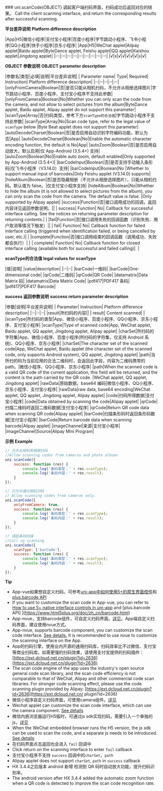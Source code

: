 <md-translatedByGoogle />
### uni.scanCode(OBJECT)
调起客户端扫码界面，扫码成功后返回对应的结果。
Call the client scanning interface, and return the corresponding results after successful scanning.

**平台差异说明**
**Platform difference description**

|App|H5|微信小程序|支付宝小程序|百度小程序|字节跳动小程序、飞书小程序|QQ小程序|快手小程序|京东小程序|
|App|H5|WeChat applet|Alipay applet|Baidu applet|ByteDance applet, Feishu applet|QQ applet|Kaishou applet|Jingdong applet|
|:-:|:-:|:-:|:-:|:-:|:-:|:-:|:-:|:-:|
|√|x|√|√|√|√|√|x|√|

**OBJECT 参数说明**
**OBJECT parameter description**

|参数名|类型|必填|说明|平台差异说明|
| Parameter name| Type| Required| Instruction| Platform difference description|
|:-|:-|:-|:-|:-:|
|onlyFromCamera|Boolean|否|是否只能从相机扫码，不允许从相册选择图片|字节跳动小程序、百度小程序、支付宝小程序不支持此参数|
|onlyFromCamera|Boolean|No|Whether you can only scan the code from the camera, and not allow to select pictures from the album|ByteDance applet, Baidu applet, Alipay applet do not support this parameter|
|scanType|Array|否|扫码类型，参考下方`scanType的合法值`|字节跳动小程序不支持此参数|
|scanType|Array|No|Scan code type, refer to the legal value of `scanType` below |Byte Beat applet does not support this parameter|
|autoDecodeCharset|Boolean|否|是否启用自动识别字符编码功能，默认为否|App|
|autoDecodeCharset|Boolean|No|Enable the automatic character encoding function, the default is No|App|
|autoZoom|Boolean|否|是否启用自动放大，默认启用|仅 App-Android (3.5.4+) 支持|
|autoZoom|Boolean|No|Enable auto zoom, default enabled|Only supported by App-Android (3.5.4+)|
|barCodeInput|Boolean|否|是否支持手动输入条形码|仅飞书小程序（V3.14.0）支持|
|barCodeInput|Boolean|No |Whether to support manual input of barcodes|Only Feishu applet (V3.14.0) supports|
|hideAlbum|Boolean|否|是否隐藏相册（不允许从相册选择图片），只能从相机扫码。默认值为 false。|仅支付宝小程序支持|
|hideAlbum|Boolean|No|Whether to hide the album (it is not allowed to select pictures from the album), you can only scan the code from the camera. The default value is false. |Only supported by Alipay applet|
|success|Function|否|接口调用成功的回调，返回内容详见返回参数说明。||
| success| Function| No| Callback for successful interface calling. See the notices on returning parameter description for returning contents.| |
|fail|Function|否|接口调用失败的回调函数（识别失败、用户取消等情况下触发）||
| fail| Function| No| Callback function for failed interface calling (triggered when identification failed, or being cancelled by user, etc.)| |
|complete|Function|否|接口调用结束的回调函数（调用成功、失败都会执行）|&nbsp;|
| complete| Function| No| Callback function for closed interface calling (available both for successful and failed calling)|  |

**scanType的合法值**
**legal values for scanType**

|值|说明|
|value|description|
|:-|:-|
|barCode|一维码|
|barCode|One-dimensional code|
|qrCode|二维码|
|qrCode|QR Code|
|datamatrix|Data Matrix 码|
|datamatrix|Data Matrix Code|
|pdf417|PDF417 条码|
|pdf417|PDF417 Barcode|

**success 返回参数说明**
**success return parameter description**

|参数|说明|平台差异说明|
| Parameter| Instruction| Platform difference description|
|:-|:-|:-|
|result|所扫码的内容||
| result| Content scanned| |
|scanType|所扫码的类型|App、微信小程序、百度小程序、QQ小程序、京东小程序、支付宝小程序|
|scanType|Type of scanned code|App, WeChat applet, Baidu applet, QQ applet, Jingdong applet, Alipay applet|
|charSet|所扫码的字符集|App、微信小程序、百度小程序(所扫码的字符集，仅支持 Android 系统)、QQ小程序、京东小程序|
|charSet|The character set of the scanned code|App, WeChat applet, Baidu applet (the character set of the scanned code, only supports Android system), QQ applet, Jingdong applet|
|path|当所扫的码为当前应用的合法二维码时，会返回此字段，内容为二维码携带的 path。|微信小程序、QQ小程序、京东小程序|
|path|When the scanned code is a valid QR code of the current application, this field will be returned, and the content is the path carried by the QR code. |WeChat applet, QQ applet, Jingdong applet|
|rawData|原始数据，base64 编码|微信小程序、QQ小程序、京东小程序、支付宝小程序|
|rawData|raw data, base64 encoding|WeChat applet, QQ applet, Jingdong applet, Alipay applet|
|code|扫码所得数据|支付宝小程序|
|code|Data obtained by scanning the code|Alipay applet|
|qrCode|扫描二维码时返回二维码数据|支付宝小程序|
|qrCode|Return QR code data when scanning QR code|Alipay applet|
|barCode|扫描条形码时返回条形码数据|支付宝小程序|
|barCode|Return barcode data when scanning barcode|Alipay applet|
|imageChannel|来源|支付宝小程序|
|imageChannel|Source|Alipay Mini Program|


**示例**
**Example**

```javascript
// 允许从相机和相册扫码
//Allow scanning codes from cameras and photo albums
uni.scanCode({
	success: function (res) {
		console.log('条码类型：' + res.scanType);
		console.log('条码内容：' + res.result);
	}
});

// 只允许通过相机扫码
// Allow scanning codes from cameras only.
uni.scanCode({
	onlyFromCamera: true,
	success: function (res) {
		console.log('条码类型：' + res.scanType);
		console.log('条码内容：' + res.result);
	}
});

// 调起条码扫描
//Call up scanning
uni.scanCode({
	scanType: ['barCode'],
	success: function (res) {
		console.log('条码类型：' + res.scanType);
		console.log('条码内容：' + res.result);
	}
});
```

**Tip**

- App-vue如果想自定义扫码，可参考[uni-app中如何使用5+的原生界面控件](http://ask.dcloud.net.cn/article/35036)和[plus.barcode API](https://www.html5plus.org/doc/zh_cn/barcode.html)
- If you want to customize the scan code in App-vue, you can refer to [How to use 5+ native interface controls in uni-app](http://ask.dcloud.net.cn/article/35036) and [plus.barcode API] ](https://www.html5plus.org/doc/zh_cn/barcode.html)
- App-nvue，支持barcode组件，可自定义扫码界面。[详见](https://uniapp.dcloud.io/component/barcode)。App端自定义扫码界面，建议使用nvue方式。
- App-nvue, supports barcode component, you can customize the scan code interface. [See details.](https://uniapp.dcloud.io/component/barcode) It is recommended to use nvue to customize the scanning interface on the App.
- App的扫码引擎，使用业内开源的通用扫码库，扫码效率比不过微信、支付宝等商业扫码库。如需更强的扫码效果，请使用支付宝提供的扫码插件：[https://ext.dcloud.net.cn/plugin?id=2636](https://ext.dcloud.net.cn/plugin?id=2636)
- The scan code engine of the app uses the industry's open source general code scan library, and the scan code efficiency is not comparable to that of WeChat, Alipay and other commercial code scan libraries. For stronger code scanning effect, please use the code scanning plugin provided by Alipay: [https://ext.dcloud.net.cn/plugin?id=2636](https://ext.dcloud.net.cn/ plugin?id=2636)
- 微信小程序自定义扫码界面，可使用camera组件。[详见](https://uniapp.dcloud.io/component/camera)
- Wechat applet can customize the scan code interface, which can use the camera component. [See details](https://uniapp.dcloud.io/component/camera)
- 微信内嵌浏览器运行H5版时，可通过js sdk实现扫码，需要引入一个单独的js，[详见](https://ask.dcloud.net.cn/article/35380)
- When the WeChat embedded browser runs the H5 version, the js sdk can be used to scan the code, and a separate js needs to be introduced. [See details](https://ask.dcloud.net.cn/article/35380)
- 在扫码界面点击返回也会进入 `fail` 回调中
- Click return on the scanning interface to enter `fail` callback
- 支付宝小程序不支持 `success` 回调中的`charSet`，`path`
- Alipay applet does not support `charSet`, `path` in `success` callback
- HX 3.4.4之后版本 android 新增 检测到 QR 码时自动放大功能，提升扫码识别率。
- The android version after HX 3.4.4 added the automatic zoom function when a QR code is detected to improve the scan code recognition rate.

